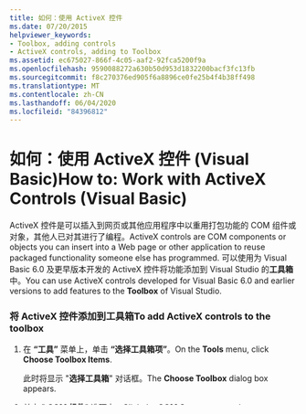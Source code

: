 ```yaml
---
title: 如何：使用 ActiveX 控件
ms.date: 07/20/2015
helpviewer_keywords:
- Toolbox, adding controls
- ActiveX controls, adding to Toolbox
ms.assetid: ec675027-866f-4c05-aaf2-92fca5200f9a
ms.openlocfilehash: 9590088272a630b50d953d1832200bacf3fc13fb
ms.sourcegitcommit: f8c270376ed905f6a8896ce0fe25b4f4b38ff498
ms.translationtype: MT
ms.contentlocale: zh-CN
ms.lasthandoff: 06/04/2020
ms.locfileid: "84396812"
---
```

# <a name="how-to-work-with-activex-controls-visual-basic"></a><span data-ttu-id="eecda-102">如何：使用 ActiveX 控件 (Visual Basic)</span><span class="sxs-lookup"><span data-stu-id="eecda-102">How to: Work with ActiveX Controls (Visual Basic)</span></span>
<span data-ttu-id="eecda-103">ActiveX 控件是可以插入到网页或其他应用程序中以重用打包功能的 COM 组件或对象，其他人已对其进行了编程。</span><span class="sxs-lookup"><span data-stu-id="eecda-103">ActiveX controls are COM components or objects you can insert into a Web page or other application to reuse packaged functionality someone else has programmed.</span></span> <span data-ttu-id="eecda-104">可以使用为 Visual Basic 6.0 及更早版本开发的 ActiveX 控件将功能添加到 Visual Studio 的**工具箱**中。</span><span class="sxs-lookup"><span data-stu-id="eecda-104">You can use ActiveX controls developed for Visual Basic 6.0 and earlier versions to add features to the **Toolbox** of Visual Studio.</span></span>  
  
### <a name="to-add-activex-controls-to-the-toolbox"></a><span data-ttu-id="eecda-105">将 ActiveX 控件添加到工具箱</span><span class="sxs-lookup"><span data-stu-id="eecda-105">To add ActiveX controls to the toolbox</span></span>  
  
1. <span data-ttu-id="eecda-106">在 **“工具”** 菜单上，单击 **“选择工具箱项”**。</span><span class="sxs-lookup"><span data-stu-id="eecda-106">On the **Tools** menu, click **Choose Toolbox Items**.</span></span>  
  
     <span data-ttu-id="eecda-107">此时将显示 "**选择工具箱**" 对话框。</span><span class="sxs-lookup"><span data-stu-id="eecda-107">The **Choose Toolbox** dialog box appears.</span></span>  
  
2. <span data-ttu-id="eecda-108">单击 " **COM 组件**" 选项卡。</span><span class="sxs-lookup"><span data-stu-id="eecda-108">Click the **COM Components** tab.</span></span>  
  
3. <span data-ttu-id="eecda-109">选中想要使用的 ActiveX 控件旁边的复选框，然后单击 **"确定"**。</span><span class="sxs-lookup"><span data-stu-id="eecda-109">Select the check box next to the ActiveX control you want to use, and then click **OK**.</span></span>  
  
     <span data-ttu-id="eecda-110">新控件将与其他工具一起显示在**工具箱**中。</span><span class="sxs-lookup"><span data-stu-id="eecda-110">The new control appears with the other tools in the **Toolbox**.</span></span>  
  
    > [!NOTE]
    > <span data-ttu-id="eecda-111">可以使用 Aximp.exe 实用工具为 ActiveX 控件手动创建互操作程序集。</span><span class="sxs-lookup"><span data-stu-id="eecda-111">You can use the Aximp utility to manually create an interop assembly for ActiveX controls.</span></span> <span data-ttu-id="eecda-112">有关详细信息，请参阅[aximp.exe （Windows 窗体 ActiveX 控件导入程序）](../../../framework/tools/aximp-exe-windows-forms-activex-control-importer.md)。</span><span class="sxs-lookup"><span data-stu-id="eecda-112">For more information, see [Aximp.exe (Windows Forms ActiveX Control Importer)](../../../framework/tools/aximp-exe-windows-forms-activex-control-importer.md).</span></span>  
  
## <a name="see-also"></a><span data-ttu-id="eecda-113">另请参阅</span><span class="sxs-lookup"><span data-stu-id="eecda-113">See also</span></span>

- [<span data-ttu-id="eecda-114">COM 互操作</span><span class="sxs-lookup"><span data-stu-id="eecda-114">COM Interop</span></span>](index.md)
- [<span data-ttu-id="eecda-115">如何：向 Windows 窗体添加 ActiveX 控件</span><span class="sxs-lookup"><span data-stu-id="eecda-115">How to: Add ActiveX Controls to Windows Forms</span></span>](../../../framework/winforms/controls/how-to-add-activex-controls-to-windows-forms.md)
- [<span data-ttu-id="eecda-116">Aximp.exe（Windows 窗体 ActiveX 控件导入程序）</span><span class="sxs-lookup"><span data-stu-id="eecda-116">Aximp.exe (Windows Forms ActiveX Control Importer)</span></span>](../../../framework/tools/aximp-exe-windows-forms-activex-control-importer.md)
- [<span data-ttu-id="eecda-117">在 Windows 窗体上承载 ActiveX 控件时的注意事项</span><span class="sxs-lookup"><span data-stu-id="eecda-117">Considerations When Hosting an ActiveX Control on a Windows Form</span></span>](../../../framework/winforms/controls/considerations-when-hosting-an-activex-control-on-a-windows-form.md)
- [<span data-ttu-id="eecda-118">互操作性疑难解答</span><span class="sxs-lookup"><span data-stu-id="eecda-118">Troubleshooting Interoperability</span></span>](troubleshooting-interoperability.md)
